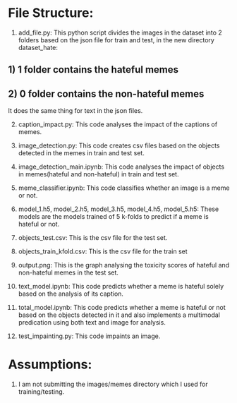 # File Structure:

1) add_file.py: This python script divides the images in the dataset into 2 folders based on the json file for train and test, in the new directory dataset_hate:

## 1) 1 folder contains the hateful memes
## 2) 0 folder contains the non-hateful memes

It does the same thing for text in the json files.

2) caption_impact.py: This code analyses the impact of the captions of memes.

3) image_detection.py: This code creates csv files based on the objects detected in the memes in train and test set.

4) image_detection_main.ipynb: This code analyses the impact of objects in memes(hateful and non-hateful) in train and test set.

5) meme_classifier.ipynb: This code classifies whether an image is a meme or not.

6) model_1.h5, model_2.h5, model_3.h5, model_4.h5, model_5.h5: These models are the models trained of 5 k-folds to predict if a meme is hateful or not.

7) objects_test.csv: This is the csv file for the test set.

8) objects_train_kfold.csv: This is the csv file for the train set

9) output.png: This is the graph analysing the toxicity scores of hateful and non-hateful memes in the test set.

10) text_model.ipynb: This code predicts whether a meme is hateful solely based on the analysis of its caption.

11) total_model.ipynb: This code predicts whether a meme is hateful or not based on the objects detected in it and also implements a multimodal predication using both text and image for analysis.

12) test_impainting.py: This code impaints an image.

# Assumptions:

1) I am not submitting the images/memes directory which I used for training/testing.




